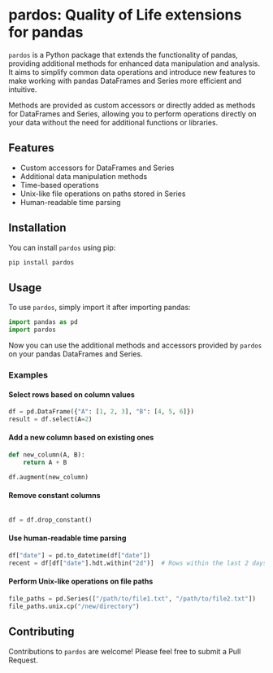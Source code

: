 # pardos: Quality of Life extensions for pandas

`pardos` is a Python package that extends the functionality of pandas, providing additional methods for enhanced data manipulation and analysis. It aims to simplify common data operations and introduce new features to make working with pandas DataFrames and Series more efficient and intuitive.

Methods are provided as custom accessors or directly added as methods for DataFrames and Series, allowing you to perform operations directly on your data without the need for additional functions or libraries. 

## Features

- Custom accessors for DataFrames and Series
- Additional data manipulation methods
- Time-based operations
- Unix-like file operations on paths stored in Series
- Human-readable time parsing

## Installation

You can install `pardos` using pip:

```bash
pip install pardos
```

## Usage

To use `pardos`, simply import it after importing pandas:

```python
import pandas as pd
import pardos
```

Now you can use the additional methods and accessors provided by `pardos` on your pandas DataFrames and Series.

### Examples

#### Select rows based on column values

```python
df = pd.DataFrame({"A": [1, 2, 3], "B": [4, 5, 6]})
result = df.select(A=2)
```

#### Add a new column based on existing ones

```python
def new_column(A, B):
    return A + B

df.augment(new_column)
```

#### Remove constant columns
```python

df = df.drop_constant()
```


#### Use human-readable time parsing

```python
df["date"] = pd.to_datetime(df["date"])
recent = df[df["date"].hdt.within("2d")]  # Rows within the last 2 days
```

#### Perform Unix-like operations on file paths

```python
file_paths = pd.Series(["/path/to/file1.txt", "/path/to/file2.txt"])
file_paths.unix.cp("/new/directory")
```

## Contributing

Contributions to `pardos` are welcome! Please feel free to submit a Pull Request.
